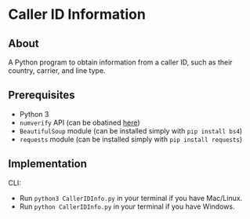 # Caller ID Information

## About

A Python program to obtain information from a caller ID, such as their country, carrier, and line type.

## Prerequisites

- Python 3
- `numverify` API (can be obatined [here](https://numverify.com/product))
- `BeautifulSoup` module (can be installed simply with `pip install bs4`)
- `requests` module (can be installed simply with `pip install requests`)

## Implementation

CLI:

- Run `python3 CallerIDInfo.py` in your terminal if you have Mac/Linux.
- Run `python CallerIDInfo.py` in your terminal if you have Windows.

